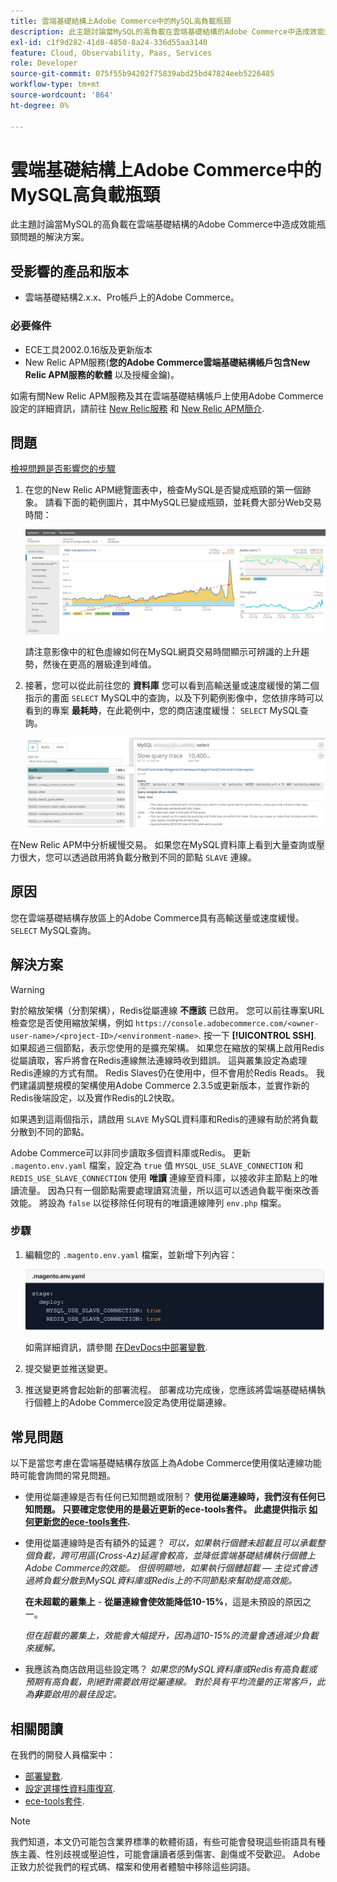 ```yaml
---
title: 雲端基礎結構上Adobe Commerce中的MySQL高負載瓶頸
description: 此主題討論當MySQL的高負載在雲端基礎結構的Adobe Commerce中造成效能瓶頸問題的解決方案。
exl-id: c1f9d282-41d8-4850-8a24-336d55aa3140
feature: Cloud, Observability, Paas, Services
role: Developer
source-git-commit: 075f55b94202f75839abd25bd47824eeb5226485
workflow-type: tm+mt
source-wordcount: '864'
ht-degree: 0%

---
```


# 雲端基礎結構上Adobe Commerce中的MySQL高負載瓶頸

此主題討論當MySQL的高負載在雲端基礎結構的Adobe Commerce中造成效能瓶頸問題的解決方案。

## 受影響的產品和版本

* 雲端基礎結構2.x.x、Pro帳戶上的Adobe Commerce。

### 必要條件

* ECE工具2002.0.16版及更新版本
* New Relic APM服務(**您的Adobe Commerce雲端基礎結構帳戶包含New Relic APM服務的軟體** 以及授權金鑰)。

如需有關New Relic APM服務及其在雲端基礎結構帳戶上使用Adobe Commerce設定的詳細資訊，請前往 [New Relic服務](https://devdocs.magento.com/guides/v2.3/cloud/project/new-relic.html) 和 [New Relic APM簡介](https://docs.newrelic.com/docs/apm/new-relic-apm/getting-started/introduction-apm/).

## 問題

<u>檢視問題是否影響您的步驟</u>

1. 在您的New Relic APM總覽圖表中，檢查MySQL是否變成瓶頸的第一個跡象。 請看下面的範例圖片，其中MySQL已變成瓶頸，並耗費大部分Web交易時間：

   ![KB-372_image002.png](assets/KB-372_image002.png)

   請注意影像中的紅色虛線如何在MySQL網頁交易時間顯示可辨識的上升趨勢，然後在更高的層級達到峰值。
1. 接著，您可以從此前往您的 **資料庫** 您可以看到高輸送量或速度緩慢的第二個指示的畫面 `SELECT` MySQL中的查詢，以及下列範例影像中，您依排序時可以看到的專案 **最耗時**，在此範例中，您的商店速度緩慢： `SELECT` MySQL查詢。

   ![KB-372_image003_BlurredExtension.png](assets/KB-372_image003_BlurredExtension.png)

在New Relic APM中分析緩慢交易。 如果您在MySQL資料庫上看到大量查詢或壓力很大，您可以透過啟用將負載分散到不同的節點 `SLAVE` 連線。

## 原因

您在雲端基礎結構存放區上的Adobe Commerce具有高輸送量或速度緩慢。 `SELECT` MySQL查詢。

## 解決方案

>[!WARNING]
>
>對於縮放架構（分割架構），Redis從屬連線 **不應該** 已啟用。 您可以前往專案URL檢查您是否使用縮放架構，例如 `https://console.adobecommerce.com/<owner-user-name>/<project-ID>/<environment-name>`. 按一下 **[!UICONTROL SSH]**. 如果超過三個節點，表示您使用的是擴充架構。 如果您在縮放的架構上啟用Redis從屬讀取，客戶將會在Redis連線無法連線時收到錯誤。 這與叢集設定為處理Redis連線的方式有關。 Redis Slaves仍在使用中，但不會用於Redis Reads。 我們建議調整規模的架構使用Adobe Commerce 2.3.5或更新版本，並實作新的Redis後端設定，以及實作Redis的L2快取。

如果遇到這兩個指示，請啟用 `SLAVE` MySQL資料庫和Redis的連線有助於將負載分散到不同的節點。

Adobe Commerce可以非同步讀取多個資料庫或Redis。 更新 `.magento.env.yaml` 檔案，設定為 `true` 值 `MYSQL_USE_SLAVE_CONNECTION` 和 `REDIS_USE_SLAVE_CONNECTION` 使用 **唯讀** 連線至資料庫，以接收非主節點上的唯讀流量。 因為只有一個節點需要處理讀寫流量，所以這可以透過負載平衡來改善效能。 將設為 `false` 以從移除任何現有的唯讀連線陣列 `env.php` 檔案。

### 步驟

1. 編輯您的 `.magento.env.yaml` 檔案，並新增下列內容：

   ![KB-372_image004.png](assets/KB-372_image004.png)

   如需詳細資訊，請參閱 [在DevDocs中部署變數](https://devdocs.magento.com/cloud/env/variables-deploy.html#mysql_use_slave_connection).

1. 提交變更並推送變更。
1. 推送變更將會起始新的部署流程。 部署成功完成後，您應該將雲端基礎結構執行個體上的Adobe Commerce設定為使用從屬連線。

## 常見問題

以下是當您考慮在雲端基礎結構存放區上為Adobe Commerce使用僕站連線功能時可能會詢問的常見問題。

* 使用從屬連線是否有任何已知問題或限制？ **使用從屬連線時，我們沒有任何已知問題。 只要確定您使用的是最近更新的ece-tools套件。 此處提供指示 [如何更新您的ece-tools套件](https://devdocs.magento.com/cloud/project/ece-tools-update.html).**
* 使用從屬連線時是否有額外的延遲？ *可以，如果執行個體未超載且可以承載整個負載，跨可用區(Cross-Az)延遲會較高，並降低雲端基礎結構執行個體上Adobe Commerce的效能。 但很明顯地，如果執行個體超載 — 主從式會透過將負載分散到MySQL資料庫或Redis上的不同節點來幫助提高效能。*

  **在未超載的叢集上** -  **從屬連線會使效能降低10-15%**，這是未預設的原因之一。

  *但在超載的叢集上，效能會大幅提升，因為這10-15%的流量會透過減少負載來緩解。*
* 我應該為商店啟用這些設定嗎？ *如果您的MySQL資料庫或Redis有高負載或預期有高負載，則絕對需要啟用從屬連線。 對於具有平均流量的正常客戶，此為&#x200B;**非**要啟用的最佳設定。*

## 相關閱讀

在我們的開發人員檔案中：

* [部署變數](https://devdocs.magento.com/cloud/env/variables-deploy.html).
* [設定選擇性資料庫復寫](https://devdocs.magento.com/guides/v2.3/config-guide/multi-master/multi-master_slavedb.html).
* [ece-tools套件](https://devdocs.magento.com/cloud/reference/ece-tools-reference.html).

>[!NOTE]
>
>我們知道，本文仍可能包含業界標準的軟體術語，有些可能會發現這些術語具有種族主義、性別歧視或壓迫性，可能會讓讀者感到傷害、創傷或不受歡迎。 Adobe正致力於從我們的程式碼、檔案和使用者體驗中移除這些詞語。
